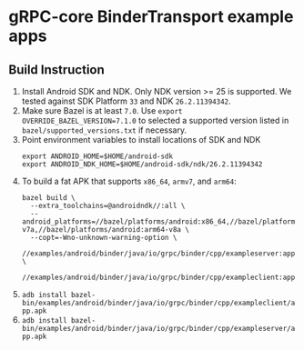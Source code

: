 # gRPC-core BinderTransport example apps

## Build Instruction

1. Install Android SDK and NDK. Only NDK version >= 25 is supported. We tested against SDK Platform `33` and NDK `26.2.11394342`.
2. Make sure Bazel is at least `7.0`. Use `export OVERRIDE_BAZEL_VERSION=7.1.0` to selected a supported version listed in `bazel/supported_versions.txt` if necessary.
3. Point environment variables to install locations of SDK and NDK
    ```
    export ANDROID_HOME=$HOME/android-sdk
    export ANDROID_NDK_HOME=$HOME/android-sdk/ndk/26.2.11394342
    ```
4. To build a fat APK that supports `x86_64`, `armv7`, and `arm64`:
    ```
    bazel build \
      --extra_toolchains=@androidndk//:all \
      --android_platforms=//bazel/platforms/android:x86_64,//bazel/platforms/android:armeabi-v7a,//bazel/platforms/android:arm64-v8a \
      --copt=-Wno-unknown-warning-option \
      //examples/android/binder/java/io/grpc/binder/cpp/exampleserver:app \
      //examples/android/binder/java/io/grpc/binder/cpp/exampleclient:app
    ```
5. `adb install
   bazel-bin/examples/android/binder/java/io/grpc/binder/cpp/exampleclient/app.apk`
6. `adb install
   bazel-bin/examples/android/binder/java/io/grpc/binder/cpp/exampleserver/app.apk`

